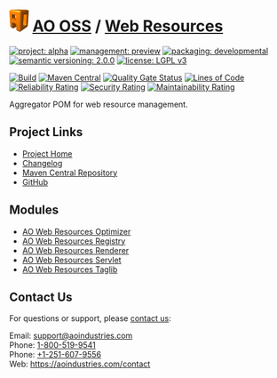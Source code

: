 # [<img src="ao-logo.png" alt="AO Logo" width="35" height="40">](https://github.com/ao-apps) [AO OSS](https://github.com/ao-apps/ao-oss) / [Web Resources](https://github.com/ao-apps/ao-web-resources)

[![project: alpha](https://oss.aoapps.com/ao-badges/project-alpha.svg)](https://aoindustries.com/life-cycle#project-alpha)
[![management: preview](https://oss.aoapps.com/ao-badges/management-preview.svg)](https://aoindustries.com/life-cycle#management-preview)
[![packaging: developmental](https://oss.aoapps.com/ao-badges/packaging-developmental.svg)](https://aoindustries.com/life-cycle#packaging-developmental)  
[![semantic versioning: 2.0.0](https://oss.aoapps.com/ao-badges/semver-2.0.0.svg)](http://semver.org/spec/v2.0.0.html)
[![license: LGPL v3](https://oss.aoapps.com/ao-badges/license-lgpl-3.0.svg)](https://www.gnu.org/licenses/lgpl-3.0)

[![Build](https://github.com/ao-apps/ao-web-resources/workflows/Build/badge.svg?branch=master)](https://github.com/ao-apps/ao-web-resources/actions?query=workflow%3ABuild)
[![Maven Central](https://maven-badges.herokuapp.com/maven-central/com.aoapps/ao-web-resources/badge.svg)](https://maven-badges.herokuapp.com/maven-central/com.aoapps/ao-web-resources)
[![Quality Gate Status](https://sonarcloud.io/api/project_badges/measure?branch=master&project=com.aoapps%3Aao-web-resources&metric=alert_status)](https://sonarcloud.io/dashboard?branch=master&id=com.aoapps%3Aao-web-resources)
[![Lines of Code](https://sonarcloud.io/api/project_badges/measure?branch=master&project=com.aoapps%3Aao-web-resources&metric=ncloc)](https://sonarcloud.io/component_measures?branch=master&id=com.aoapps%3Aao-web-resources&metric=ncloc)  
[![Reliability Rating](https://sonarcloud.io/api/project_badges/measure?branch=master&project=com.aoapps%3Aao-web-resources&metric=reliability_rating)](https://sonarcloud.io/component_measures?branch=master&id=com.aoapps%3Aao-web-resources&metric=Reliability)
[![Security Rating](https://sonarcloud.io/api/project_badges/measure?branch=master&project=com.aoapps%3Aao-web-resources&metric=security_rating)](https://sonarcloud.io/component_measures?branch=master&id=com.aoapps%3Aao-web-resources&metric=Security)
[![Maintainability Rating](https://sonarcloud.io/api/project_badges/measure?branch=master&project=com.aoapps%3Aao-web-resources&metric=sqale_rating)](https://sonarcloud.io/component_measures?branch=master&id=com.aoapps%3Aao-web-resources&metric=Maintainability)

Aggregator POM for web resource management.

## Project Links
* [Project Home](https://oss.aoapps.com/web-resources/)
* [Changelog](https://oss.aoapps.com/web-resources/changelog)
* [Maven Central Repository](https://search.maven.org/artifact/com.aoapps/ao-web-resources)
* [GitHub](https://github.com/ao-apps/ao-web-resources)

## Modules
* [AO Web Resources Optimizer](https://github.com/ao-apps/ao-web-resources-optimizer)
* [AO Web Resources Registry](https://github.com/ao-apps/ao-web-resources-registry)
* [AO Web Resources Renderer](https://github.com/ao-apps/ao-web-resources-renderer)
* [AO Web Resources Servlet](https://github.com/ao-apps/ao-web-resources-servlet)
* [AO Web Resources Taglib](https://github.com/ao-apps/ao-web-resources-taglib)

## Contact Us
For questions or support, please [contact us](https://aoindustries.com/contact):

Email: [support@aoindustries.com](mailto:support@aoindustries.com)  
Phone: [1-800-519-9541](tel:1-800-519-9541)  
Phone: [+1-251-607-9556](tel:+1-251-607-9556)  
Web: https://aoindustries.com/contact
